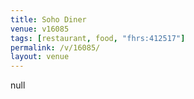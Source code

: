 ```yaml
---
title: Soho Diner
venue: v16085
tags: [restaurant, food, "fhrs:412517"]
permalink: /v/16085/
layout: venue
---
```

null